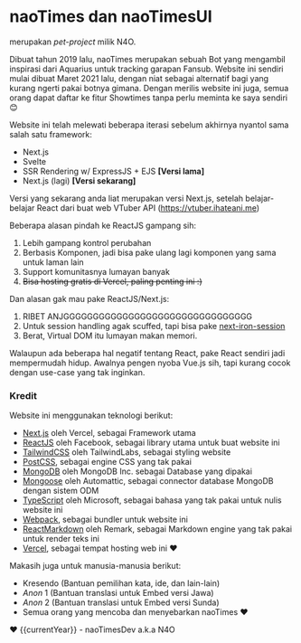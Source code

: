 # naoTimes dan naoTimesUI
merupakan *pet-project* milik N4O.

Dibuat tahun 2019 lalu, naoTimes merupakan sebuah Bot yang mengambil inspirasi dari Aquarius untuk tracking garapan Fansub.
Website ini sendiri mulai dibuat Maret 2021 lalu, dengan niat sebagai alternatif bagi yang kurang ngerti pakai botnya gimana.
Dengan merilis website ini juga, semua orang dapat daftar ke fitur Showtimes tanpa perlu meminta ke saya sendiri 😊

Website ini telah melewati beberapa iterasi sebelum akhirnya nyantol sama salah satu framework:
- Next.js
- Svelte
- SSR Rendering w/ ExpressJS + EJS **[Versi lama]**
- Next.js (lagi) **[Versi sekarang]**

Versi yang sekarang anda liat merupakan versi Next.js, setelah belajar-belajar React dari buat web VTuber API (https://vtuber.ihateani.me)

Beberapa alasan pindah ke ReactJS gampang sih:
1. Lebih gampang kontrol perubahan
2. Berbasis Komponen, jadi bisa pake ulang lagi komponen yang sama untuk laman lain
3. Support komunitasnya lumayan banyak
4. ~~Bisa hosting gratis di Vercel, paling penting ini :)~~

Dan alasan gak mau pake ReactJS/Next.js:
1. RIBET ANJGGGGGGGGGGGGGGGGGGGGGGGGGGGGGGGG
2. Untuk session handling agak scuffed, tapi bisa pake [next-iron-session](https://github.com/vvo/next-iron-session)
3. Berat, Virtual DOM itu lumayan makan memori.

Walaupun ada beberapa hal negatif tentang React, pake React sendiri jadi mempermudah hidup.
Awalnya pengen nyoba Vue.js sih, tapi kurang cocok dengan use-case yang tak inginkan.

### Kredit
Website ini menggunakan teknologi berikut:
- [Next.js](https://nextjs.org/) oleh Vercel, sebagai Framework utama
- [ReactJS](https://reactjs.org/) oleh Facebook, sebagai library utama untuk buat website ini
- [TailwindCSS](https://tailwindcss.com/) oleh TailwindLabs, sebagai styling website
- [PostCSS](https://postcss.org/), sebagai engine CSS yang tak pakai
- [MongoDB](https://www.mongodb.com/) oleh MongoDB Inc. sebagai Database yang dipakai
- [Mongoose](https://mongoosejs.com/) oleh Automattic, sebagai connector database MongoDB dengan sistem ODM
- [TypeScript](https://www.typescriptlang.org/) oleh Microsoft, sebagai bahasa yang tak pakai untuk nulis website ini
- [Webpack](https://webpack.js.org/), sebagai bundler untuk website ini
- [ReactMarkdown](https://github.com/remarkjs/react-markdown) oleh Remark, sebagai Markdown engine yang tak pakai untuk render teks ini
- [Vercel](https://vercel.com), sebagai tempat hosting web ini :heart:

Makasih juga untuk manusia-manusia berikut:
- Kresendo (Bantuan pemilihan kata, ide, dan lain-lain)
- *Anon* 1 (Bantuan translasi untuk Embed versi Jawa)
- *Anon* 2 (Bantuan translasi untuk Embed versi Sunda)
- Semua orang yang mencoba dan menyebarkan naoTimes :heart:

:heart: {{currentYear}} - naoTimesDev a.k.a N4O
